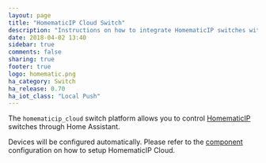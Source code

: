 ```yaml
---
layout: page
title: "HomematicIP Cloud Switch"
description: "Instructions on how to integrate HomematicIP switches within Home Assistant."
date: 2018-04-02 13:40
sidebar: true
comments: false
sharing: true
footer: true
logo: homematic.png
ha_category: Switch
ha_release: 0.70
ha_iot_class: "Local Push"
---
```


The `homematicip_cloud` switch platform allows you to control
[HomematicIP](http://www.homematic-ip.com) switches through Home Assistant.

Devices will be configured automatically. Please refer to the
[component](/components/homematicip_cloud/) configuration on how to setup
HomematicIP Cloud.
